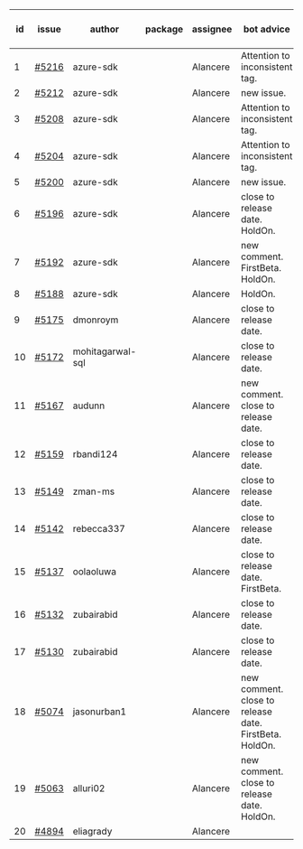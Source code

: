 | id | issue | author | package | assignee | bot advice | created date of issue | target release date | date from target |
| ------ | ------ | ------ | ------ | ------ | ------ | ------ | ------ | :-----: |
| 1 | [#5216](https://github.com/Azure/sdk-release-request/issues/5216) | azure-sdk |  | Alancere | Attention to inconsistent tag. | 05-21 | 06-21 |  |
| 2 | [#5212](https://github.com/Azure/sdk-release-request/issues/5212) | azure-sdk |  | Alancere | new issue. | 05-21 | 06-21 |  |
| 3 | [#5208](https://github.com/Azure/sdk-release-request/issues/5208) | azure-sdk |  | Alancere | Attention to inconsistent tag. | 05-15 | 06-21 |  |
| 4 | [#5204](https://github.com/Azure/sdk-release-request/issues/5204) | azure-sdk |  | Alancere | Attention to inconsistent tag. | 05-15 | 06-21 |  |
| 5 | [#5200](https://github.com/Azure/sdk-release-request/issues/5200) | azure-sdk |  | Alancere | new issue. | 05-14 | 06-21 |  |
| 6 | [#5196](https://github.com/Azure/sdk-release-request/issues/5196) | azure-sdk |  | Alancere | close to release date. HoldOn. | 05-09 | 05-24 | 1 |
| 7 | [#5192](https://github.com/Azure/sdk-release-request/issues/5192) | azure-sdk |  | Alancere | new comment. FirstBeta. HoldOn. | 05-09 | fail to get. |  |
| 8 | [#5188](https://github.com/Azure/sdk-release-request/issues/5188) | azure-sdk |  | Alancere | HoldOn. | 05-08 | 06-21 |  |
| 9 | [#5175](https://github.com/Azure/sdk-release-request/issues/5175) | dmonroym |  | Alancere | close to release date. | 04-30 | 05-24 | 1 |
| 10 | [#5172](https://github.com/Azure/sdk-release-request/issues/5172) | mohitagarwal-sql |  | Alancere | close to release date. | 04-30 | 05-24 | 1 |
| 11 | [#5167](https://github.com/Azure/sdk-release-request/issues/5167) | audunn |  | Alancere | new comment. close to release date. | 04-29 | 05-24 | 1 |
| 12 | [#5159](https://github.com/Azure/sdk-release-request/issues/5159) | rbandi124 |  | Alancere | close to release date. | 04-24 | 05-24 | 1 |
| 13 | [#5149](https://github.com/Azure/sdk-release-request/issues/5149) | zman-ms |  | Alancere | close to release date. | 04-24 | 05-24 | 1 |
| 14 | [#5142](https://github.com/Azure/sdk-release-request/issues/5142) | rebecca337 |  | Alancere | close to release date. | 04-23 | 05-24 | 1 |
| 15 | [#5137](https://github.com/Azure/sdk-release-request/issues/5137) | oolaoluwa |  | Alancere | close to release date. FirstBeta. | 04-16 | 05-24 | 1 |
| 16 | [#5132](https://github.com/Azure/sdk-release-request/issues/5132) | zubairabid |  | Alancere | close to release date. | 04-12 | 05-24 | 1 |
| 17 | [#5130](https://github.com/Azure/sdk-release-request/issues/5130) | zubairabid |  | Alancere | close to release date. | 04-12 | 05-24 | 1 |
| 18 | [#5074](https://github.com/Azure/sdk-release-request/issues/5074) | jasonurban1 |  | Alancere | new comment. close to release date. FirstBeta. HoldOn. | 03-22 | 05-24 | 1 |
| 19 | [#5063](https://github.com/Azure/sdk-release-request/issues/5063) | alluri02 |  | Alancere | new comment. close to release date. HoldOn. | 03-20 | 05-24 | 1 |
| 20 | [#4894](https://github.com/Azure/sdk-release-request/issues/4894) | eliagrady |  | Alancere |  | 01-18 | 04-26 |  |
